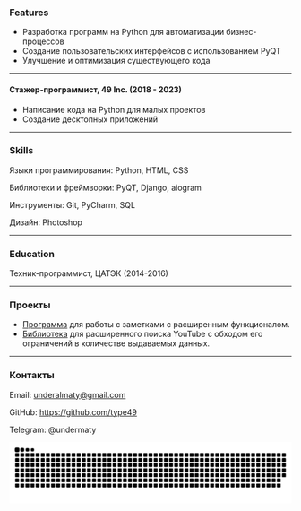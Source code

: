 ###  Features
- Разработка программ на Python для автоматизации бизнес-процессов
- Создание пользовательских интерфейсов с использованием PyQT
- Улучшение и оптимизация существующего кода


------------


#### Стажер-программист, 49 Inc. (2018 - 2023)
- Написание кода на Python для малых проектов
- Создание десктопных приложений

------------


### Skills
Языки программирования: Python, HTML, CSS

Библиотеки и фреймворки: PyQT, Django, aiogram

Инструменты: Git, PyCharm, SQL

Дизайн: Photoshop 

------------


### Education
Техник-программист, ЦАТЭК (2014-2016)

------------
### Проекты
- [Программа](https://github.com/type49/spiritape "Программа") для работы с заметками с расширенным функционалом. 
- [Библиотека](https://github.com/type49/youtube-search-with-api "Библиотека") для расширенного поиска YouTube с обходом его ограничений в количестве выдаваемых данных.

------------


### Контакты
Email: underalmaty@gmail.com

GitHub: https://github.com/type49

Telegram: @undermaty

<picture>
  <source media="(prefers-color-scheme: dark)" srcset="https://raw.githubusercontent.com/type49/type49/output/github-contribution-grid-snake-dark.svg">
  <source media="(prefers-color-scheme: light)" srcset="https://raw.githubusercontent.com/type49/type49/output/github-contribution-grid-snake.svg">
  <img alt="github contribution grid snake animation" src="https://raw.githubusercontent.com/platane/platane/output/github-contribution-grid-snake.svg">
</picture>
